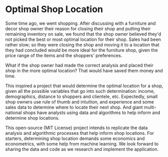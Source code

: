# Optimal Shop Location

Some time ago, we went shopping. After discussing with a furniture and decor shop owner their reason for closing their shop and putting their 
remaining inventory on sale, we found that the shop owner believed they'd not picked the best or most optimal location for their shop. 
Sales  had been rather slow; so they were closing the shop and moving it to a location that they had concluded would be 
more ideal for the furniture shop, given the price range of the items and the shoppers' preferences.

What if the shop owner had made the correct analysis and placed their shop in the more optimal location? 
That would have saved them money and time. 

This inspired a project that would determine the optimal location for a shop, given all the possible variables that go
into such determination: income, demographics, distance to shoppers and clientele, etc. Expectedly, small shop owners use rule
of thumb and intuition, and experience and some sales data to determine where to locate their next shop. And giant multi-national shops have analysts using data 
and algorithms to help inform and determine shop locations.

This open-source (MIT License) project intends to replicate the data analysis and algorithmic processes that 
help inform shop locations. For starters, determining shop location demands some economics and econometrics, with some help from
machine learning. We look forward to sharing the data and code as we research and implement the application. 
